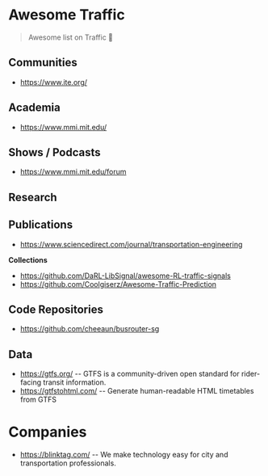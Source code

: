 # Awesome Traffic

> Awesome list on Traffic 🚦

## Communities
- https://www.ite.org/

## Academia
- https://www.mmi.mit.edu/

## Shows / Podcasts
- https://www.mmi.mit.edu/forum

## Research

## Publications
- https://www.sciencedirect.com/journal/transportation-engineering

**Collections**
- https://github.com/DaRL-LibSignal/awesome-RL-traffic-signals
- https://github.com/Coolgiserz/Awesome-Traffic-Prediction


## Code Repositories
- https://github.com/cheeaun/busrouter-sg

## Data
- https://gtfs.org/ -- GTFS is a community-driven open standard for rider-facing transit information.
- https://gtfstohtml.com/ -- Generate human-readable HTML timetables from GTFS


# Companies
- https://blinktag.com/ -- We make technology easy for city and transportation professionals.
